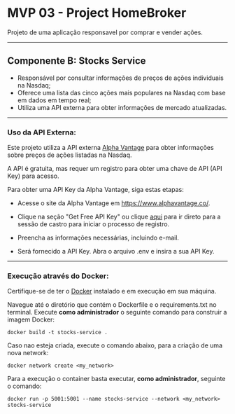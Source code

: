 # MVP 03 - Project HomeBroker 

Projeto de uma aplicação responsavel por comprar e vender ações.

---

## Componente B: Stocks Service
 + Responsável por consultar informações de preços de ações individuais na Nasdaq;
 + Oferece uma lista das cinco ações mais populares na Nasdaq com base em dados em tempo real;
 + Utiliza uma API externa para obter informações de mercado atualizadas.

---
### Uso da API Externa:

Este projeto utiliza a API externa [Alpha Vantage](https://www.alphavantage.co/) para obter informações sobre preços de ações 
listadas na Nasdaq.

A API é gratuita, mas requer um registro para obter uma chave de API (API Key) para acesso.

Para obter uma API Key da Alpha Vantage, siga estas etapas:

 - Acesse o site da Alpha Vantage em https://www.alphavantage.co/.

 - Clique na seção "Get Free API Key" ou clique [aqui](https://www.alphavantage.co/support/#api-key) para ir direto 
para a sessão de castro para iniciar o processo de registro.

 - Preencha as informações necessárias, incluindo e-mail.

 - Será fornecido a API Key. Abra o arquivo .env e insira a sua API Key. 

---


### Execução através do Docker:

Certifique-se de ter o [Docker](https://docs.docker.com/engine/install/) 
instalado e em execução em sua máquina.

Navegue até o diretório que contém o Dockerfile e o requirements.txt no terminal.
Execute **como administrador** o seguinte comando para construir a imagem Docker:

```
docker build -t stocks-service .
```

Caso nao esteja criada, execute o comando abaixo, para a criação de uma nova
network:

```
docker network create <my_network> 
```

Para a execução o container basta executar, **como administrador**, seguinte o comando:

```
docker run -p 5001:5001 --name stocks-service --network <my_network> stocks-service
```
